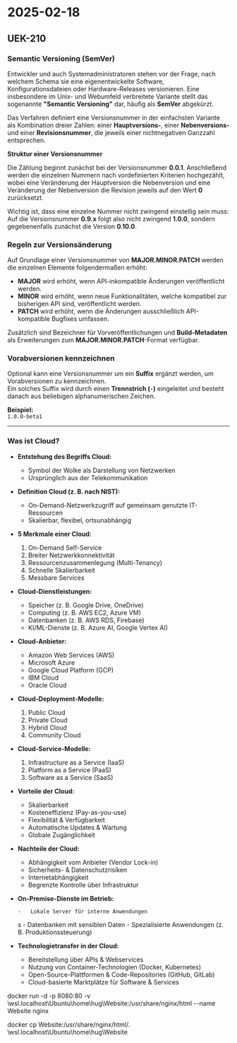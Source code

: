 # 2025-02-18

## **UEK-210**

### **Semantic Versioning (SemVer)**

Entwickler und auch Systemadministratoren stehen vor der Frage, nach welchem Schema sie eine eigenentwickelte Software, Konfigurationsdateien oder Hardware-Releases versionieren. Eine insbesondere im Unix- und Webumfeld verbreitete Variante stellt das sogenannte **"Semantic Versioning"** dar, häufig als **SemVer** abgekürzt.

Das Verfahren definiert eine Versionsnummer in der einfachsten Variante als Kombination dreier Zahlen: einer **Hauptversions-**, einer **Nebenversions-** und einer **Revisionsnummer**, die jeweils einer nichtnegativen Ganzzahl entsprechen.

**Struktur einer Versionsnummer**

Die Zählung beginnt zunächst bei der Versionsnummer **0.0.1**. Anschließend werden die einzelnen Nummern nach vordefinierten Kriterien hochgezählt, wobei eine Veränderung der Hauptversion die Nebenversion und eine Veränderung der Nebenversion die Revision jeweils auf den Wert **0** zurücksetzt.

Wichtig ist, dass eine einzelne Nummer nicht zwingend einstellig sein muss:  
Auf die Versionsnummer **0.9.x** folgt also nicht zwingend **1.0.0**, sondern gegebenenfalls zunächst die Version **0.10.0**.

### Regeln zur Versionsänderung

Auf Grundlage einer Versionsnummer von **MAJOR.MINOR.PATCH** werden die einzelnen Elemente folgendermaßen erhöht:

-   **MAJOR** wird erhöht, wenn API-inkompatible Änderungen veröffentlicht werden.
-   **MINOR** wird erhöht, wenn neue Funktionalitäten, welche kompatibel zur bisherigen API sind, veröffentlicht werden.
-   **PATCH** wird erhöht, wenn die Änderungen ausschließlich API-kompatible Bugfixes umfassen.

Zusätzlich sind Bezeichner für Vorveröffentlichungen und **Build-Metadaten** als Erweiterungen zum **MAJOR.MINOR.PATCH**-Format verfügbar.

### Vorabversionen kennzeichnen

Optional kann eine Versionsnummer um ein **Suffix** ergänzt werden, um Vorabversionen zu kennzeichnen.  
Ein solches Suffix wird durch einen **Trennstrich (`-`)** eingeleitet und besteht danach aus beliebigen alphanumerischen Zeichen.

**Beispiel:**  
`1.0.0-beta1`

---

### **Was ist Cloud?**

-   **Entstehung des Begriffs Cloud:**

    -   Symbol der Wolke als Darstellung von Netzwerken
    -   Ursprünglich aus der Telekommunikation

-   **Definition Cloud (z. B. nach NIST):**

    -   On-Demand-Netzwerkzugriff auf gemeinsam genutzte IT-Ressourcen
    -   Skalierbar, flexibel, ortsunabhängig

-   **5 Merkmale einer Cloud:**

    1. On-Demand Self-Service
    2. Breiter Netzwerkkonnektivität
    3. Ressourcenzusammenlegung (Multi-Tenancy)
    4. Schnelle Skalierbarkeit
    5. Messbare Services

-   **Cloud-Dienstleistungen:**

    -   Speicher (z. B. Google Drive, OneDrive)
    -   Computing (z. B. AWS EC2, Azure VM)
    -   Datenbanken (z. B. AWS RDS, Firebase)
    -   KI/ML-Dienste (z. B. Azure AI, Google Vertex AI)

-   **Cloud-Anbieter:**

    -   Amazon Web Services (AWS)
    -   Microsoft Azure
    -   Google Cloud Platform (GCP)
    -   IBM Cloud
    -   Oracle Cloud

-   **Cloud-Deployment-Modelle:**

    1. Public Cloud
    2. Private Cloud
    3. Hybrid Cloud
    4. Community Cloud

-   **Cloud-Service-Modelle:**

    1. Infrastructure as a Service (IaaS)
    2. Platform as a Service (PaaS)
    3. Software as a Service (SaaS)

-   **Vorteile der Cloud:**

    -   Skalierbarkeit
    -   Kosteneffizienz (Pay-as-you-use)
    -   Flexibilität & Verfügbarkeit
    -   Automatische Updates & Wartung
    -   Globale Zugänglichkeit

-   **Nachteile der Cloud:**

    -   Abhängigkeit vom Anbieter (Vendor Lock-in)
    -   Sicherheits- & Datenschutzrisiken
    -   Internetabhängigkeit
    -   Begrenzte Kontrolle über Infrastruktur

-   **On-Premise-Dienste im Betrieb:**

        -   Lokale Server für interne Anwendungen

    s - Datenbanken mit sensiblen Daten - Spezialisierte Anwendungen (z. B. Produktionssteuerung)

-   **Technologietransfer in der Cloud:**
    -   Bereitstellung über APIs & Webservices
    -   Nutzung von Container-Technologien (Docker, Kubernetes)
    -   Open-Source-Plattformen & Code-Repositories (GitHub, GitLab)
    -   Cloud-basierte Marktplätze für Software & Services


docker run -d -p 8080:80 -v \\wsl.localhost\Ubuntu\home\hug\Website:/usr/share/nginx/html --name Website nginx

docker cp Website:/usr/share/nginx/html/. \\wsl.localhost\Ubuntu\home\hug\Website